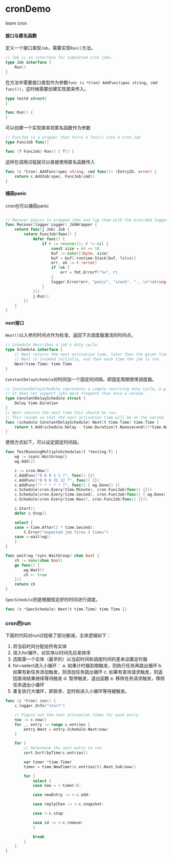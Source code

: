 # cronDemo
learn cron

#### 接口与匿名函数
定义一个接口类型`Job`，需要实现`Run()`方法。
```go
// Job is an interface for submitted cron jobs.
type Job interface {
	Run()
}
```
在方法中需要接口类型作为参数`func (c *Cron) AddFunc(spec string, cmd func())`，这时候需要创建实现类来传入。
```go
type testA struct{
}

func Run() {
}
```
可以创建一个实现类来将匿名函数作为参数
```go
// FuncJob is a wrapper that turns a func() into a cron.Job
type FuncJob func()

func (f FuncJob) Run() { f() }
```
这样在调用过程就可以直接使用匿名函数传入
```go
func (c *Cron) AddFunc(spec string, cmd func()) (EntryID, error) {
	return c.AddJob(spec, FuncJob(cmd))
}
```
#### 捕获panic
cron也可以捕获panic
```go

// Recover panics in wrapped jobs and log them with the provided logger.
func Recover(logger Logger) JobWrapper {
	return func(j Job) Job {
		return FuncJob(func() {
			defer func() {
				if r := recover(); r != nil {
					const size = 64 << 10
					buf := make([]byte, size)
					buf = buf[:runtime.Stack(buf, false)]
					err, ok := r.(error)
					if !ok {
						err = fmt.Errorf("%v", r)
					}
					logger.Error(err, "panic", "stack", "...\n"+string(buf))
				}
			}()
			j.Run()
		})
	}
}
```
#### next接口
`Next()`以入参的时间点作为标准，返回下次调度器激活的时间点。
```go
// Schedule describes a job's duty cycle.
type Schedule interface {
	// Next returns the next activation time, later than the given time.
	// Next is invoked initially, and then each time the job is run.
	Next(time.Time) time.Time
}
```
`ConstantDelaySchedule`对时间加一个固定的间隔，即固定周期使用调度器。
```go
// ConstantDelaySchedule represents a simple recurring duty cycle, e.g. "Every 5 minutes".
// It does not support jobs more frequent than once a second.
type ConstantDelaySchedule struct {
	Delay time.Duration
}
// Next returns the next time this should be run.
// This rounds so that the next activation time will be on the second.
func (schedule ConstantDelaySchedule) Next(t time.Time) time.Time {
	return t.Add(schedule.Delay - time.Duration(t.Nanosecond())*time.Nanosecond)
}
```
使用方式如下，可以设定固定时间段。
```go
func TestRunningMultipleSchedules(t *testing.T) {
	wg := &sync.WaitGroup{}
	wg.Add(2)

	c := cron.New()
	c.AddFunc("0 0 0 1 1 ?", func() {})
	c.AddFunc("0 0 0 31 12 ?", func() {})
	c.AddFunc("* * * * * ?", func() { wg.Done() })
	c.Schedule(cron.Every(time.Minute), cron.FuncJob(func() {}))
	c.Schedule(cron.Every(time.Second), cron.FuncJob(func() { wg.Done() }))
	c.Schedule(cron.Every(time.Hour), cron.FuncJob(func() {}))

	c.Start()
	defer c.Stop()

	select {
	case <-time.After(2 * time.Second):
		t.Error("expected job fires 2 times")
	case <-wait(wg):
	}
}

func wait(wg *sync.WaitGroup) chan bool {
	ch := make(chan bool)
	go func() {
		wg.Wait()
		ch <- true
	}()
	return ch
}
```
`SpecSchedule`则是根据规定好的时间进行调度。
```go
func (s *SpecSchedule) Next(t time.Time) time.Time {}
```

### cron的run
下面的代码对run过程做了部分删减，主体逻辑如下：
1. 将当前时间分配给所有实体
2. 进入for循环，对实体以时间先后来排序
3. 选取第一个实体（最早的）以当前时间和调度时间的差来设置定时器
4. for+select进入小循环：
   a. 如果计时器到期触发，则执行任务再跳出循环
   b. 如果有新任务添加触发，则添加任务跳出循环
   c. 如果有查询请求触发，则返回查询结果继续等待触发
   d. 暂停触发，退出函数
   e. 移除任务请求触发，移除任务退出小循环
5. 重复执行大循环，即排序、定时和进入小循环等待被触发。
```go
func (c *Cron) run() {
	c.logger.Info("start")

	// Figure out the next activation times for each entry.
	now := c.now()
	for _, entry := range c.entries {
		entry.Next = entry.Schedule.Next(now)
	}

	for {
		// Determine the next entry to run.
		sort.Sort(byTime(c.entries))

		var timer *time.Timer
		timer = time.NewTimer(c.entries[0].Next.Sub(now))

		for {
			select {
			case now = <-timer.C:

			case newEntry := <-c.add:

			case replyChan := <-c.snapshot:

			case <-c.stop:

			case id := <-c.remove:
			}

			break
		}
	}
}
```